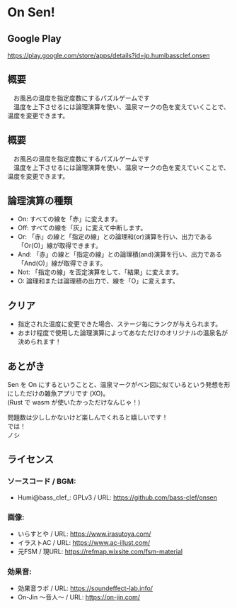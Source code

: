 

# On Sen!


## Google Play
https://play.google.com/store/apps/details?id=jp.humibassclef.onsen

## 概要
　お風呂の温度を指定度数にするパズルゲームです  
　温度を上下させるには論理演算を使い、温泉マークの色を変えていくことで、温度を変更できます。  

## 概要
　お風呂の温度を指定度数にするパズルゲームです  
　温度を上下させるには論理演算を使い、温泉マークの色を変えていくことで、温度を変更できます。  

## 論理演算の種類
- On: すべての線を「赤」に変えます。  
- Off: すべての線を「灰」に変えて中断します。  
- Or: 「赤」の線と「指定の線」との論理和(or)演算を行い、出力である「Or(O)」線が取得できます。  
- And: 「赤」の線と「指定の線」との論理積(and)演算を行い、出力である「And(O)」線が取得できます。  
- Not: 「指定の線」を否定演算をして、「結果」に変えます。  
- O: 論理和または論理積の出力で、線を「O」に変えます。  

## クリア
- 指定された温度に変更できた場合、ステージ毎にランクが与えられます。
- おまけ程度で使用した論理演算によってあなただけのオリジナルの温泉名が決められます！

## あとがき
Sen を On にするということと、温泉マークがベン図に似ているという発想を形にしただけの雑魚アプリです (XO)。  
(Rust で wasm が使いたかっただけなんじゃ！)  

問題数は少ししかないけど楽しんでくれると嬉しいです！  
では！  
ノシ  


## ライセンス
### ソースコード / BGM:  
- Humi@bass_clef_: GPLv3 / URL: https://github.com/bass-clef/onsen
### 画像:   
- いらすとや / URL: https://www.irasutoya.com/  
- イラストAC / URL: https://www.ac-illust.com/  
- 元FSM / 現URL: https://refmap.wixsite.com/fsm-material  
### 効果音:   
- 効果音ラボ / URL: https://soundeffect-lab.info/  
- On-Jin ～音人～ / URL: https://on-jin.com/  
